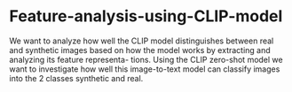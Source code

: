# Feature-analysis-using-CLIP-model
We want to analyze how well the CLIP model distinguishes between real and synthetic images based on how the model works by extracting and analyzing its feature representa- tions. Using the CLIP zero-shot model we want to investigate how well this image-to-text model can classify images into the 2 classes synthetic and real.
